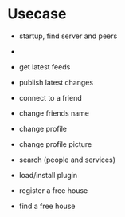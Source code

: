 # Usecase

- startup, find server and peers
- 
- get latest feeds
   
- publish latest changes

- connect to a friend

- change friends name

- change profile

- change profile picture

- search (people and services)

- load/install plugin

- register a free house

- find a free house


